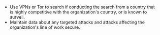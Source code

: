 
* Use VPNs or Tor to search if conducting the search from a country that is highly competitive with the organization's country, or is known to surveil.
* Maintain data about any targeted attacks and attacks affecting the organization's line of work secure.

